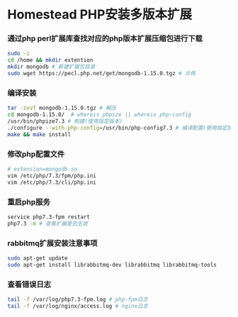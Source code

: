 # Homestead PHP安装多版本扩展

### 通过php perl扩展库查找对应的php版本扩展压缩包进行下载

```bash
sudo -i
cd /home && mkdir extention
mkdir mongodb # 新建扩展包目录
sudo wget https://pecl.php.net/get/mongodb-1.15.0.tgz # 示例
```

### 编译安装
```bash
tar -zxvf mongodb-1.15.0.tgz # 解压
cd mongodb-1.15.0/  # whereis phpize || whereis php-config
/usr/bin/phpize7.3 # 构建(使用指定版本)
./configure --with-php-config=/usr/bin/php-config7.3 # 编译配置(使用指定版本)
make && make install
```

### 修改php配置文件
```bash
# extension=mongodb.so
vim /etc/php/7.3/fpm/php.ini
vim /etc/php/7.3/cli/php.ini
```

### 重启php服务
```bash
service php7.3-fpm restart
php7.3 -m # 查看扩展是否生效
```

### rabbitmq扩展安装注意事项
```bash
sudo apt-get update
sudo apt-get install librabbitmq-dev librabbitmq librabbitmq-tools
```

### 查看错误日志
```bash
tail -f /var/log/php7.3-fpm.log # php-fpm日志
tail -f /var/log/nginx/access.log # nginx日志
```